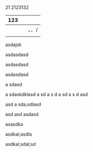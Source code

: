 

21
2123132


| 123 |     |     |
| --- | --- | --- |
|     |     | 、、/ |
|     |     |     |


asdajsk



asdasdasd


asdasdasd


asdasdasd

a
sdasd


a
sdaskdklasd
a
sd
a
s
d
a
sd
a
s
d
asd

asd
a
sda;sdlasd

asd
asd
asdasd


asasdka


asdkal;asdla



asdkal;sdal;sd